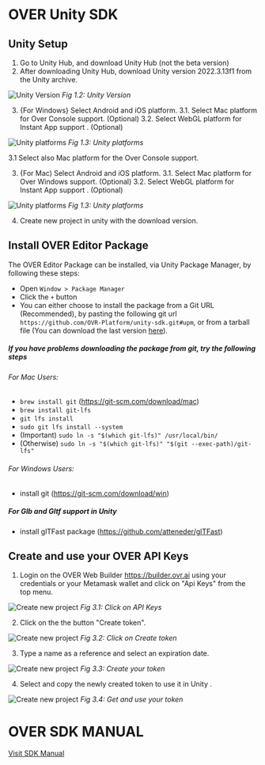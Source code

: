 # OVER Unity SDK

## Unity Setup
1. Go to Unity Hub, and download Unity Hub (not the beta version)
2. After downloading Unity Hub, download Unity version 2022.3.13f1 from the Unity archive.

![Unity Version](https://assets.ovr.ai/images/github-sdk/unity-builder-tutorial-01-2.png)
_Fig 1.2: Unity Version_

3.	{For Windows} Select Android and iOS platform.
3.1.	Select Mac platform for Over Console support. (Optional)
3.2.	Select WebGL platform for Instant App support . (Optional)

![Unity platforms](https://assets.ovr.ai/images/github-sdk/unity-builder-tutorial-02-1-2.png)
_Fig 1.3: Unity platforms_

3.1	 Select also Mac platform for the Over Console support.

	
3.	{For Mac) Select Android and iOS platform.
3.1.	Select Mac platform for Over Windows support. (Optional)
3.2.	Select WebGL platform for Instant App support . (Optional)

![Unity platforms](https://assets.ovr.ai/images/github-sdk/unity-builder-tutorial-02-2.png)
_Fig 1.3: Unity platforms_

4.	Create new project in unity with the download version.


## Install OVER Editor Package
 The OVER Editor Package can be installed, via Unity Package Manager, by following these steps:

- Open `Window > Package Manager`
- Click the `+` button
- You can either choose to install the package from a Git URL (Recommended), by pasting the following git url `https://github.com/OVR-Platform/unity-sdk.git#upm`, or from a tarball file (You can download the last version [here](https://github.com/OVR-Platform/unity-sdk/releases)).

##### If you have problems downloading the package from git, try the following steps
###### For Mac Users:
- `brew install git` (https://git-scm.com/download/mac)
- `brew install git-lfs`
- `git lfs install`
- `sudo git lfs install --system`
- (Important) `sudo ln -s "$(which git-lfs)" /usr/local/bin/`
- (Otherwise) `sudo ln -s "$(which git-lfs)" "$(git --exec-path)/git-lfs"`
###### For Windows Users:
- install git (https://git-scm.com/download/win)

##### For Glb and Gltf support in Unity
- install glTFast package (https://github.com/atteneder/glTFast)

## Create and use your OVER API Keys
1.	Login on the OVER Web Builder https://builder.ovr.ai using your credentials or your Metamask wallet and click on "Api Keys" from the top menu.

![Create new project](https://assets.ovr.ai/images/github-sdk/sdk1-tutorial-2.png)
_Fig 3.1: Click on API Keys_

2. Click on the the button "Create token".

![Create new project](https://assets.ovr.ai/images/github-sdk/sdk2-tutorial.png)
_Fig 3.2: Click on Create token_

3.	Type a name as a reference and select an expiration date.

![Create new project](https://assets.ovr.ai/images/github-sdk/sdk3-tutorial-2.png)
_Fig 3.3: Create your token_

4.	Select and copy the newly created token to use it in Unity .

![Create new project](https://assets.ovr.ai/images/github-sdk/sdk4-tutorial.png)
_Fig 3.4: Get and use your token_

# OVER SDK MANUAL
[Visit SDK Manual](https://docs.overthereality.ai/over-sdk-manual/
)
